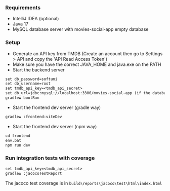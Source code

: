 
### Requirements

- IntelliJ IDEA (optional)
- Java 17
- MySQL database server with movies-social-app empty database

### Setup
- Generate an API key from TMDB (Create an account then go to Settings > API and copy the 'API Read Access Token')
- Make sure you have the correct JAVA_HOME and java.exe on the PATH
- Start the backend server
```dtd
set db_password=softuni
set db_username=root
set tmdb_api_key=<tmdb_api_secret>
set db_url=jdbc:mysql://localhost:3306/movies-social-app (if the database server is on localhost:3306 and has movies-social-app skip this env)
gradlew bootRun
```

- Start the frontend dev server (gradle way)
```dtd
gradlew :frontend:viteDev
```

- Start the frontend dev server (npm way)
```dtd
cd frontend
env.bat
npm run dev
```

### Run integration tests with coverage
```dtd
set tmdb_api_key=<tmdb_api_secret>
gradlew :jacocoTestReport
```
The jacoco test coverage is in `build\reports\jacoco\test\html\index.html`
